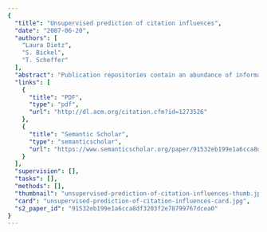 ```yaml
---
{
  "title": "Unsupervised prediction of citation influences",
  "date": "2007-06-20",
  "authors": [
    "Laura Dietz",
    "S. Bickel",
    "T. Scheffer"
  ],
  "abstract": "Publication repositories contain an abundance of information about the evolution of scientific research areas. We address the problem of creating a visualization of a research area that describes the flow of topics between papers, quantifies the impact that papers have on each other, and helps to identify key contributions. To this end, we devise a probabilistic topic model that explains the generation of documents; the model incorporates the aspects of topical innovation and topical inheritance via citations. We evaluate the model's ability to predict the strength of influence of citations against manually rated citations.",
  "links": [
    {
      "title": "PDF",
      "type": "pdf",
      "url": "http://dl.acm.org/citation.cfm?id=1273526"
    },
    {
      "title": "Semantic Scholar",
      "type": "semanticscholar",
      "url": "https://www.semanticscholar.org/paper/91532eb199e1a6cca8df3203f2e78799767dcea0"
    }
  ],
  "supervision": [],
  "tasks": [],
  "methods": [],
  "thumbnail": "unsupervised-prediction-of-citation-influences-thumb.jpg",
  "card": "unsupervised-prediction-of-citation-influences-card.jpg",
  "s2_paper_id": "91532eb199e1a6cca8df3203f2e78799767dcea0"
}
---
```


